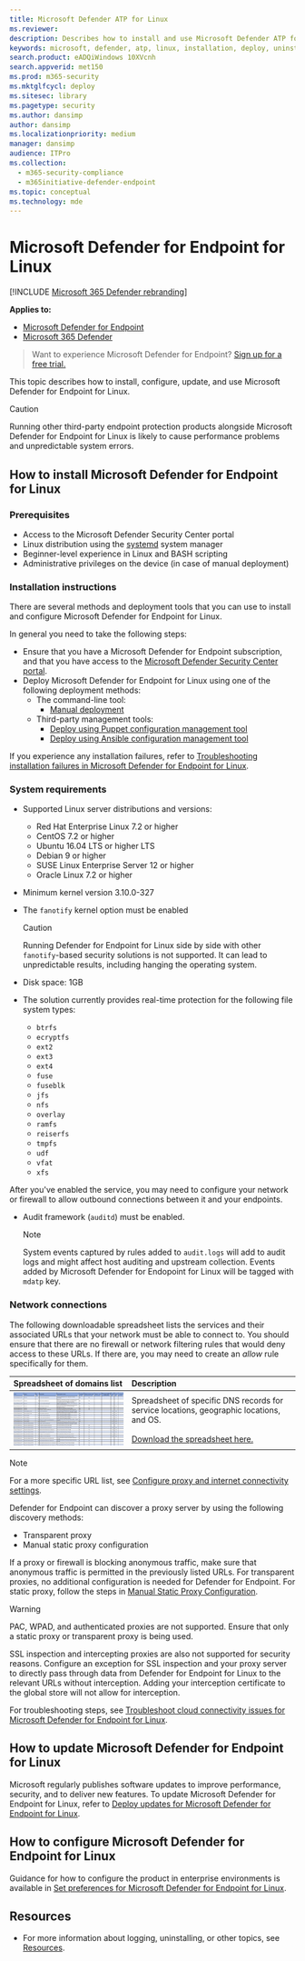 ```yaml
---
title: Microsoft Defender ATP for Linux
ms.reviewer: 
description: Describes how to install and use Microsoft Defender ATP for Linux.
keywords: microsoft, defender, atp, linux, installation, deploy, uninstallation, puppet, ansible, linux, redhat, ubuntu, debian, sles, suse, centos
search.product: eADQiWindows 10XVcnh
search.appverid: met150
ms.prod: m365-security
ms.mktglfcycl: deploy
ms.sitesec: library
ms.pagetype: security
ms.author: dansimp
author: dansimp
ms.localizationpriority: medium
manager: dansimp
audience: ITPro
ms.collection: 
  - m365-security-compliance
  - m365initiative-defender-endpoint
ms.topic: conceptual
ms.technology: mde
---
```


# Microsoft Defender for Endpoint for Linux

[!INCLUDE [Microsoft 365 Defender rebranding](../../includes/microsoft-defender.md)]

**Applies to:**
- [Microsoft Defender for Endpoint](https://go.microsoft.com/fwlink/p/?linkid=2146631)
- [Microsoft 365 Defender](https://go.microsoft.com/fwlink/?linkid=2118804)

> Want to experience Microsoft Defender for Endpoint? [Sign up for a free trial.](https://www.microsoft.com/microsoft-365/windows/microsoft-defender-atp?ocid=docs-wdatp-exposedapis-abovefoldlink)

This topic describes how to install, configure, update, and use Microsoft Defender for Endpoint for Linux.

> [!CAUTION]
> Running other third-party endpoint protection products alongside Microsoft Defender for Endpoint for Linux is likely to cause performance problems and unpredictable system errors.

## How to install Microsoft Defender for Endpoint for Linux

### Prerequisites

- Access to the Microsoft Defender Security Center portal
- Linux distribution using the [systemd](https://systemd.io/) system manager
- Beginner-level experience in Linux and BASH scripting
- Administrative privileges on the device (in case of manual deployment)

### Installation instructions

There are several methods and deployment tools that you can use to install and configure Microsoft Defender for Endpoint for Linux.

In general you need to take the following steps:

- Ensure that you have a Microsoft Defender for Endpoint subscription, and that you have access to the [Microsoft Defender Security Center portal](microsoft-defender-security-center.md).
- Deploy Microsoft Defender for Endpoint for Linux using one of the following deployment methods:
  - The command-line tool:
    - [Manual deployment](linux-install-manually.md)
  - Third-party management tools:
    - [Deploy using Puppet configuration management tool](linux-install-with-puppet.md)
    - [Deploy using Ansible configuration management tool](linux-install-with-ansible.md)

If you experience any installation failures, refer to [Troubleshooting installation failures in Microsoft Defender for Endpoint for Linux](linux-support-install.md).

### System requirements

- Supported Linux server distributions and versions:

  - Red Hat Enterprise Linux 7.2 or higher
  - CentOS 7.2 or higher
  - Ubuntu 16.04 LTS or higher LTS
  - Debian 9 or higher
  - SUSE Linux Enterprise Server 12 or higher
  - Oracle Linux 7.2 or higher

- Minimum kernel version 3.10.0-327
- The `fanotify` kernel option must be enabled
  > [!CAUTION]
  > Running Defender for Endpoint for Linux side by side with other `fanotify`-based security solutions is not supported. It can lead to unpredictable results, including hanging the operating system.

- Disk space: 1GB
- The solution currently provides real-time protection for the following file system types:

  - `btrfs`
  - `ecryptfs`
  - `ext2`
  - `ext3`
  - `ext4`
  - `fuse`
  - `fuseblk`
  - `jfs`
  - `nfs`
  - `overlay`
  - `ramfs`
  - `reiserfs`
  - `tmpfs`
  - `udf`
  - `vfat`
  - `xfs`

After you've enabled the service, you may need to configure your network or firewall to allow outbound connections between it and your endpoints.

- Audit framework (`auditd`) must be enabled.
  >[!NOTE]
  > System events captured by rules added to `audit.logs` will add to audit logs and might affect host auditing and upstream collection. Events added by Microsoft Defender for Endopoint for Linux will be tagged with `mdatp` key.

### Network connections

The following downloadable spreadsheet lists the services and their associated URLs that your network must be able to connect to. You should ensure that there are no firewall or network filtering rules that would deny access to these URLs. If there are, you may need to create an *allow* rule specifically for them.

|**Spreadsheet of domains list**|**Description**|
|:-----|:-----|
|![Thumb image for Microsoft Defender for Endpoint URLs spreadsheet](images/mdatp-urls.png)<br/>  | Spreadsheet of specific DNS records for service locations, geographic locations, and OS. <br><br>[Download the spreadsheet here.](https://download.microsoft.com/download/8/a/5/8a51eee5-cd02-431c-9d78-a58b7f77c070/mde-urls.xlsx)

> [!NOTE]
> For a more specific URL list, see [Configure proxy and internet connectivity settings](https://docs.microsoft.com/windows/security/threat-protection/microsoft-defender-atp/configure-proxy-internet#enable-access-to-microsoft-defender-atp-service-urls-in-the-proxy-server).

Defender for Endpoint can discover a proxy server by using the following discovery methods:
- Transparent proxy
- Manual static proxy configuration

If a proxy or firewall is blocking anonymous traffic, make sure that anonymous traffic is permitted in the previously listed URLs. For transparent proxies, no additional configuration is needed for Defender for Endpoint. For static proxy, follow the steps in [Manual Static Proxy Configuration](linux-static-proxy-configuration.md).

> [!WARNING]
> PAC, WPAD, and authenticated proxies are not supported. Ensure that only a static proxy or transparent proxy is being used.
>
> SSL inspection and intercepting proxies are also not supported for security reasons. Configure an exception for SSL inspection and your proxy server to directly pass through data from Defender for Endpoint for Linux to the relevant URLs without interception. Adding your interception certificate to the global store will not allow for interception.

For troubleshooting steps, see [Troubleshoot cloud connectivity issues for Microsoft Defender for Endpoint for Linux](linux-support-connectivity.md).

## How to update Microsoft Defender for Endpoint for Linux

Microsoft regularly publishes software updates to improve performance, security, and to deliver new features. To update Microsoft Defender for Endpoint for Linux, refer to [Deploy updates for Microsoft Defender for Endpoint for Linux](linux-updates.md).

## How to configure Microsoft Defender for Endpoint for Linux

Guidance for how to configure the product in enterprise environments is available in [Set preferences for Microsoft Defender for Endpoint for Linux](linux-preferences.md).

## Resources

- For more information about logging, uninstalling, or other topics, see [Resources](linux-resources.md).
